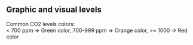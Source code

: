 Graphic and visual levels
-------------------------

Common CO2 levels colors:  
< 700 ppm => Green color, 700-999 ppm => Orange color, >= 1000 => Red color
